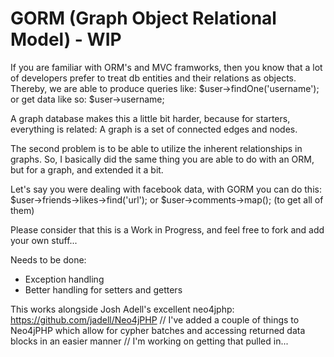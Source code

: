 GORM (Graph Object Relational Model) - WIP
====================================
If you are familiar with ORM's and MVC framworks, then you know that a lot of developers prefer to treat db entities and their relations as objects.
Thereby, we are able to produce queries like: 
$user->findOne('username'); or get data like so: $user->username;

A graph database makes this a little bit harder, because for starters, everything is related:
A graph is a set of connected edges and nodes. 

The second problem is to be able to utilize the inherent relationships in graphs.
So, I basically did the same thing you are able to do with an ORM, but for a graph, and extended it a bit.

Let's say you were dealing with facebook data, with GORM you can do this:
$user->friends->likes->find('url'); or $user->comments->map(); (to get all of them)

Please consider that this is a Work in Progress, and feel free to fork and add your own stuff...

Needs to be done:
* Exception handling
* Better handling for setters and getters


This works alongside Josh Adell's excellent neo4jphp: 
https://github.com/jadell/Neo4jPHP
// I've added a couple of things to Neo4jPHP which allow for cypher batches and accessing returned data blocks in an easier manner
// I'm working on getting that pulled in...

